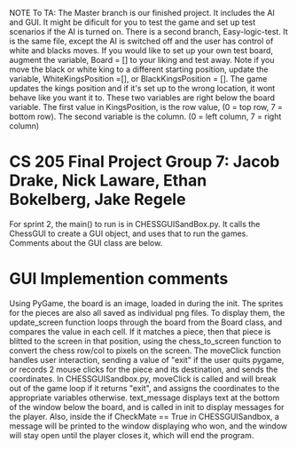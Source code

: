 NOTE To  TA: 
  The Master branch is our finished project. It includes the AI and GUI. It might be dificult for you to test the game
 and set up test scenarios if the AI is turned on. There is a second branch, Easy-logic-test. It is the same file, except the AI is switched off and the user has control of white and blacks moves. If you would like to set up your own test board, augment the variable, Board = [<chess board positioning>] to your liking and test away. Note if you move the black or white
 king to a different starting position, update the variable, WhiteKingsPosition =[], or BlackKingsPosition = []. The game updates the kings position and if it's set up to the wrong location, it wont behave like you want it to. These two variables are right below the board variable. The first value in KingsPosition, is the row value, (0 = top row, 7 = bottom row). The second variable is the column. (0 = left column, 7 = right column)   


# CS 205 Final Project Group 7: Jacob Drake, Nick Laware, Ethan Bokelberg, Jake Regele  
For sprint 2, the main() to run is in CHESSGUISandBox.py. It calls the ChessGUI to create a GUI object, and uses that to run the games. Comments about the 
GUI class are below. 
# GUI Implemention comments  
Using PyGame, the board is an image, loaded in during the init. The sprites for the pieces are also all saved as individual png files. 
To display them, the update_screen function loops through the board from the Board class, and compares the value in each cell. If it matches a piece, 
then that piece is blitted to the screen in that position, using the chess_to_screen function to convert the chess row/col to pixels on the screen. 
The moveClick function handles user interaction, sending a value of "exit" if the user quits pygame, or records 2 mouse clicks for the piece and its destination,
 and sends the coordinates. In CHESSGUISandbox.py, moveClick is called and will break out of the game loop if it returns "exit", and assigns the coordinates to 
 the appropriate variables otherwise. text_message displays text at the bottom of the window below the board, and is called in init to display messages for the player.
 Also, inside the if CheckMate == True in CHESSGUISandbox, a message will be printed to the window displaying who won, and the window will stay open until the player closes
 it, which will end the program.
